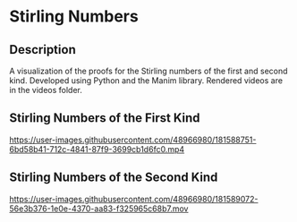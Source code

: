# Stirling Numbers

## Description
A visualization of the proofs for the Stirling numbers of the first and second kind.
Developed using Python and the Manim library. Rendered videos are in the videos folder.

## Stirling Numbers of the First Kind


https://user-images.githubusercontent.com/48966980/181588751-6bd58b41-712c-4841-87f9-3699cb1d6fc0.mp4

## Stirling Numbers of the Second Kind


https://user-images.githubusercontent.com/48966980/181589072-56e3b376-1e0e-4370-aa83-f325965c68b7.mov

